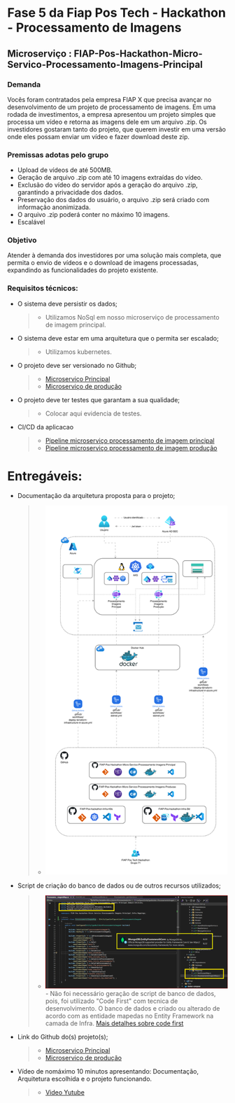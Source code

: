 ﻿# Fase 5 da Fiap Pos Tech - Hackathon - Processamento de Imagens
## Microserviço : FIAP-Pos-Hackathon-Micro-Servico-Processamento-Imagens-Principal

### Demanda
Vocês foram contratados pela empresa FIAP X que precisa avançar no desenvolvimento de um projeto de processamento de imagens. Em uma rodada de investimentos, a empresa apresentou um
projeto simples que processa um vídeo e retorna as imagens dele em um arquivo .zip.
Os investidores gostaram tanto do projeto, que querem investir em uma versão onde eles possam enviar um vídeo e fazer download deste zip.

### Premissas adotas pelo grupo

* Upload de vídeos de até 500MB.
* Geração de arquivo .zip com até 10 imagens extraídas do vídeo.
* Exclusão do vídeo do servidor após a geração do arquivo .zip, garantindo a privacidade dos dados.
* Preservação dos dados do usuário, o arquivo .zip será criado com informação anonimizada.
* O arquivo .zip poderá conter no máximo 10 imagens.
* Escalável

### Objetivo

Atender à demanda dos investidores por uma solução mais completa, que permita o envio de vídeos e o download de imagens processadas, expandindo as funcionalidades do projeto existente.

### Requisitos técnicos:
 - O sistema deve persistir os dados;
    > * Utilizamos NoSql em nosso microserviço de processamento de imagem principal.
>
 - O sistema deve estar em uma arquitetura que o permita ser escalado;
     > * Utilizamos kubernetes.
>
 - O projeto deve ser versionado no Github;
     > *  [Microserviço Principal](https://github.com/fdelima/FIAP-Pos-Hackathon-Micro-Servico-Processamento-Imagens-Principal)
    > *  [Microserviço de produção](https://github.com/fdelima/FIAP-Pos-Hackathon-Micro-Servico-Processamento-Imagens-Producao)
>
 - O projeto deve ter testes que garantam a sua qualidade;
    > * Colocar aqui evidencia de testes.
 >
 - CI/CD da aplicacao
    > * [Pipeline microserviço processamento de imagem principal](https://github.com/fdelima/FIAP-Pos-Hackathon-Micro-Servico-Processamento-Imagens-Principal/actions/workflows/dotnet.yml)
    > * [Pipeline microserviço processamento de imagem produção](https://github.com/fdelima/FIAP-Pos-Hackathon-Micro-Servico-Processamento-Imagens-Producao/actions/workflows/dotnet.yml)
# Entregáveis:
 - Documentação da arquitetura proposta para o projeto;
   > *  ![Arquitetura proposta](/Documentacao/FIAP-Pos-Tech-Hackathon-Arquitetura.drawio.svg)
>
 - Script de criação do banco de dados ou de outros recursos utilizados;
    > *  ![Code First](/Documentacao/Banco_de_Dados_Code_First_Ef.png)
        - Não foi necessário geração de script de banco de dados, pois, foi utilizado "Code First" com tecnica de desenvolvimento. O banco de dados e criado ou alterado de acordo com as entidade mapedas no Entity Framework na camada de Infra. [Mais detalhes sobre code first](https://learn.microsoft.com/pt-br/ef/ef6/modeling/code-first/workflows/new-database)
 >
 - Link do Github do(s) projeto(s);
    > *  [Microserviço Principal](https://github.com/fdelima/FIAP-Pos-Hackathon-Micro-Servico-Processamento-Imagens-Principal)
    > *  [Microserviço de produção](https://github.com/fdelima/FIAP-Pos-Hackathon-Micro-Servico-Processamento-Imagens-Producao)
>
 - Vídeo de nomáximo 10 minutos apresentando: Documentação, Arquitetura escolhida e o projeto funcionando.
    > *  [Video Yutube]()